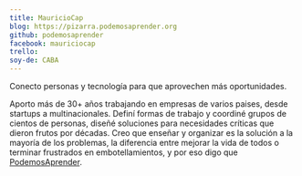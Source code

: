 ```yaml
---
title: MauricioCap
blog: https://pizarra.podemosaprender.org
github: podemosaprender
facebook: mauriciocap
trello: 
soy-de: CABA
---
```


Conecto personas y tecnología para que aprovechen más oportunidades. 

Aporto más de 30+ años trabajando en empresas de varios paises, desde startups a multinacionales.
Definí formas de trabajo y coordiné grupos de cientos de personas, diseñé soluciones para necesidades críticas que dieron frutos por décadas. Creo que enseñar y organizar es la solución a la mayoría de los problemas, la diferencia entre mejorar la vida de todos o terminar frustrados en embotellamientos, y por eso digo que [PodemosAprender](https://www.podemosaprender.org).

